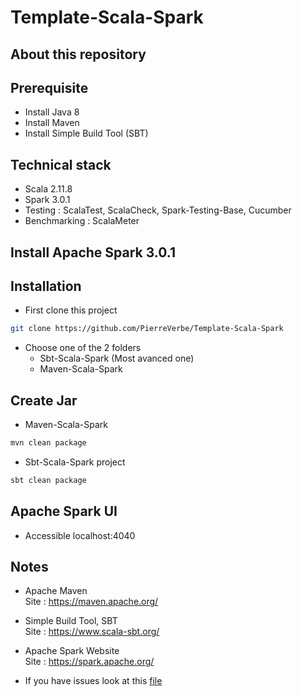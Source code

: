 # Template-Scala-Spark

## About this repository

## Prerequisite
* Install Java 8 <br>
* Install Maven <br>
* Install Simple Build Tool (SBT) <br>

## Technical stack
* Scala 2.11.8 <br>
* Spark 3.0.1 <br>
* Testing : ScalaTest, ScalaCheck, Spark-Testing-Base, Cucumber <br>
* Benchmarking : ScalaMeter <br>

## Install Apache Spark 3.0.1

## Installation
* First clone this project
```bash
git clone https://github.com/PierreVerbe/Template-Scala-Spark
```

* Choose one of the 2 folders
	* Sbt-Scala-Spark (Most avanced one)
	* Maven-Scala-Spark
	
## Create Jar
* Maven-Scala-Spark
```bash
mvn clean package
```

* Sbt-Scala-Spark project
```bash
sbt clean package
```
	
## Apache Spark UI
* Accessible localhost:4040

## Notes
* Apache Maven <br>
	Site : https://maven.apache.org/
	
* Simple Build Tool, SBT <br>
	Site : https://www.scala-sbt.org/

* Apache Spark Website <br>
    Site : https://spark.apache.org/
	
* If you have issues look at this [file](resources/ISSUE.md) <br>
